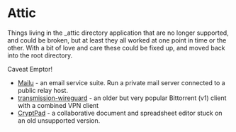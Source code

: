 # Attic

Things living in the _attic directory application that are no longer
supported, and could be broken, but at least they all worked at one
point in time or the other. With a bit of love and care these could be
fixed up, and moved back into the root directory.

Caveat Emptor!

* [Mailu](mailu) - an email service suite. Run a private mail server connected to a public relay host.
* [transmission-wireguard](transmission-wireguard) - an older but very popular Bittorrent (v1) client with a combined VPN client
* [CryptPad](cryptpad) - a collaborative document and spreadsheet editor stuck on an old unsupported version.
